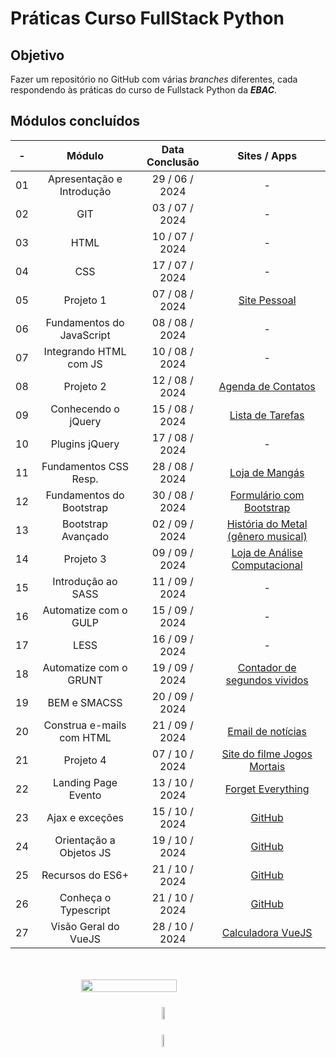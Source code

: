 # Práticas Curso FullStack Python

## Objetivo

Fazer um repositório no GitHub com várias _branches_ diferentes, cada respondendo às práticas do curso de Fullstack Python da **_EBAC_**.

## Módulos concluídos

| **-** |        **Módulo**         | **Data Conclusão** |                                   **Sites / Apps**                                   |
| :---: | :-----------------------: | :----------------: | :----------------------------------------------------------------------------------: |
|  01   | Apresentação e Introdução |   29 / 06 / 2024   |                                          -                                           |
|  02   |            GIT            |   03 / 07 / 2024   |                                          -                                           |
|  03   |           HTML            |   10 / 07 / 2024   |                                          -                                           |
|  04   |            CSS            |   17 / 07 / 2024   |                                          -                                           |
|  05   |         Projeto 1         |   07 / 08 / 2024   |                   [Site Pessoal](https://fabiosantos.vercel.app/)                    |
|  06   | Fundamentos do JavaScript |   08 / 08 / 2024   |                                          -                                           |
|  07   |  Integrando HTML com JS   |   10 / 08 / 2024   |                                          -                                           |
|  08   |         Projeto 2         |   12 / 08 / 2024   |                [Agenda de Contatos](https://anotaparamim.vercel.app/)                |
|  09   |    Conhecendo o jQuery    |   15 / 08 / 2024   |                [Lista de Tarefas](https://facaacontecer.vercel.app/)                 |
|  10   |      Plugins jQuery       |   17 / 08 / 2024   |                                          -                                           |
|  11   |   Fundamentos CSS Resp.   |   28 / 08 / 2024   |                  [Loja de Mangás](https://lendomangas.vercel.app/)                   |
|  12   | Fundamentos do Bootstrap  |   30 / 08 / 2024   |       [Formulário com Bootstrap](https://fundamentosbootstrapebac.vercel.app/)       |
|  13   |    Bootstrap Avançado     |   02 / 09 / 2024   |       [História do Metal (gênero musical)](https://historiametal.vercel.app/)        |
|  14   |         Projeto 3         |   09 / 09 / 2024   |        [Loja de Análise Computacional](https://elementosfinitos.vercel.app/)         |
|  15   |    Introdução ao SASS     |   11 / 09 / 2024   |                                          -                                           |
|  16   |   Automatize com o GULP   |   15 / 09 / 2024   |                                          -                                           |
|  17   |           LESS            |   16 / 09 / 2024   |                                          -                                           |
|  18   |  Automatize com o GRUNT   |   19 / 09 / 2024   |        [Contador de segundos vividos](https://contadordesegundos.vercel.app/)        |
|  19   |       BEM e SMACSS        |   20 / 09 / 2024   |                                                                                      |
|  20   | Construa e-mails com HTML |   21 / 09 / 2024   |                [Email de notícias](https://imagensemail.vercel.app/)                 |
|  21   |         Projeto 4         |   07 / 10 / 2024   | [Site do filme Jogos Mortais](https://vercel.live/link/jogosmortais-ek99.vercel.app) |
|  22   |    Landing Page Evento    |   13 / 10 / 2024   |              [Forget Everything](https://forgeteverything.vercel.app/)               |
|  23   |      Ajax e exceções      |   15 / 10 / 2024   |            [GitHub](https://github.com/FabioFelipeSantos/ebac-modulo-23)             |
|  24   |  Orientação a Objetos JS  |   19 / 10 / 2024   |          [GitHub](https://github.com/FabioFelipeSantos/ebac-modulo-24.git)           |
|  25   |     Recursos do ES6+      |   21 / 10 / 2024   |          [GitHub](https://github.com/FabioFelipeSantos/ebac-modulo-25.git)           |
|  26   |   Conheça o Typescript    |   21 / 10 / 2024   |          [GitHub](https://github.com/FabioFelipeSantos/ebac-modulo-26.git)           |
|  27   |   Visão Geral do VueJS    |   28 / 10 / 2024   |            [Calculadora VueJS](https://calculadoravuejs-opal.vercel.app/)            |

<div style="min-width: 400px; max-width: 700px; width: 100%; transform: scale(1); margin: 50px auto; display: flex; flex-direction: column; justify-content: center; align-items: center">
    <img width=55% src="https://github-readme-streak-stats.herokuapp.com?user=FabioFelipeSantos/&theme=radical&mode=weekly"  alt=""/>
    <div style="margin: 24px 0">
      <img width=50% src="https://github-readme-stats.vercel.app/api?username=FabioFelipeSantos&theme=transparent&bg_color=000&border_color=30A3DC&show_icons=true&icon_color=30A3DC&title_color=E94D5F&text_color=FFF" />
    </div>
    <div>
      <img width=45% src="https://github-readme-stats-git-masterrstaa-rickstaa.vercel.app/api/top-langs/?username=FabioFelipeSantos&layout=compact&bg_color=000&border_color=30A3DC&title_color=E94D5F&text_color=FFF" />
    </div>  
</div>
